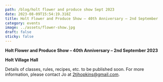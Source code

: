 ```yaml
---
path: /blog/holt flower and produce show Sept 2023
date: 2023-08-09T15:54:19.318Z
title: Holt Flower and Produce Show – 40th Anniversary – 2nd September 2023
category: events
image: ../assets/flower-show.jpg
draft: false
sticky: false
---
```

**Holt Flower and Produce Show – 40th Anniversary – 2nd September 2023** 

**Holt Village Hall** 

Details of classes, rules, recipes, etc. to be published soon.  For more information, please contact Jo at 2tjhopkins@gmail.com.